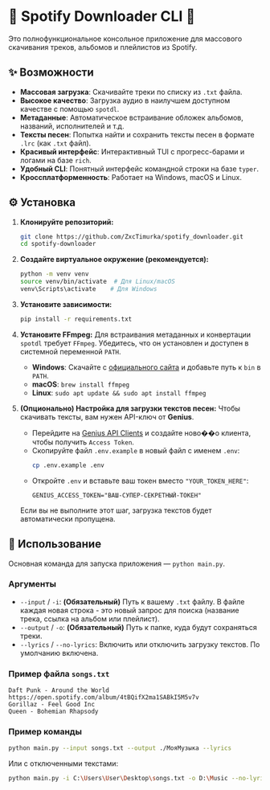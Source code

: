 # 🎵 Spotify Downloader CLI 🎵

Это полнофункциональное консольное приложение для массового скачивания треков, альбомов и плейлистов из Spotify.

## ✨ Возможности

- **Массовая загрузка**: Скачивайте треки по списку из `.txt` файла.
- **Высокое качество**: Загрузка аудио в наилучшем доступном качестве с помощью `spotdl`.
- **Метаданные**: Автоматическое встраивание обложек альбомов, названий, исполнителей и т.д.
- **Тексты песен**: Попытка найти и сохранить тексты песен в формате `.lrc` (как `.txt` файл).
- **Красивый интерфейс**: Интерактивный TUI с прогресс-барами и логами на базе `rich`.
- **Удобный CLI**: Понятный интерфейс командной строки на базе `typer`.
- **Кроссплатформенность**: Работает на Windows, macOS и Linux.

## ⚙️ Установка

1.  **Клонируйте репозиторий:**
    ```bash
    git clone https://github.com/ZxcTimurka/spotify_downloader.git
    cd spotify-downloader
    ```

2.  **Создайте виртуальное окружение (рекомендуется):**
    ```bash
    python -m venv venv
    source venv/bin/activate  # Для Linux/macOS
    venv\Scripts\activate    # Для Windows
    ```

3.  **Установите зависимости:**
    ```bash
    pip install -r requirements.txt
    ```

4.  **Установите FFmpeg:**
    Для встраивания метаданных и конвертации `spotdl` требует `FFmpeg`. Убедитесь, что он установлен и доступен в системной переменной `PATH`.
    - **Windows**: Скачайте с [официального сайта](https://ffmpeg.org/download.html) и добавьте путь к `bin` в `PATH`.
    - **macOS**: `brew install ffmpeg`
    - **Linux**: `sudo apt update && sudo apt install ffmpeg`

5.  **(Опционально) Настройка для загрузки текстов песен:**
    Чтобы скачивать тексты, вам нужен API-ключ от **Genius**.
    - Перейдите на [Genius API Clients](https://genius.com/api-clients) и создайте ново��о клиента, чтобы получить `Access Token`.
    - Скопируйте файл `.env.example` в новый файл с именем `.env`:
      ```bash
      cp .env.example .env
      ```
    - Откройте `.env` и вставьте ваш токен вместо `"YOUR_TOKEN_HERE"`:
      ```
      GENIUS_ACCESS_TOKEN="ВАШ-СУПЕР-СЕКРЕТНЫЙ-ТОКЕН"
      ```
    Если вы не выполните этот шаг, загрузка текстов будет автоматически пропущена.

## 🚀 Использование

Основная команда для запуска приложения — `python main.py`.

### Аргументы

- `--input` / `-i`: **(Обязательный)** Путь к вашему `.txt` файлу. В файле каждая новая строка - это новый запрос для поиска (название трека, ссылка на альбом или плейлист).
- `--output` / `-o`: **(Обязательный)** Путь к папке, куда будут сохраняться треки.
- `--lyrics` / `--no-lyrics`: Включить или отключить загрузку текстов. По умолчанию включена.

### Пример файла `songs.txt`

```
Daft Punk - Around the World
https://open.spotify.com/album/4tBQifX2ma1SABkI5M5v7v
Gorillaz - Feel Good Inc
Queen - Bohemian Rhapsody
```

### Пример команды

```bash
python main.py --input songs.txt --output ./МояМузыка --lyrics
```

Или с отключенными текстами:

```bash
python main.py -i C:\Users\User\Desktop\songs.txt -o D:\Music --no-lyrics
```
